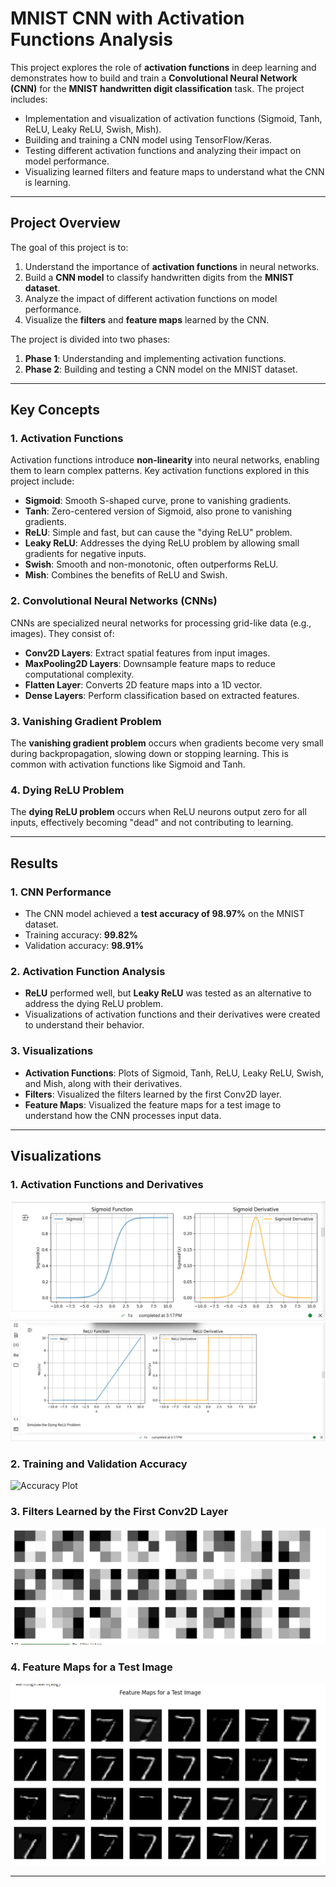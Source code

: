 # MNIST CNN with Activation Functions Analysis

This project explores the role of **activation functions** in deep learning and demonstrates how to build and train a **Convolutional Neural Network (CNN)** for the **MNIST handwritten digit classification** task. The project includes:
- Implementation and visualization of activation functions (Sigmoid, Tanh, ReLU, Leaky ReLU, Swish, Mish).
- Building and training a CNN model using TensorFlow/Keras.
- Testing different activation functions and analyzing their impact on model performance.
- Visualizing learned filters and feature maps to understand what the CNN is learning.

---

## Project Overview

The goal of this project is to:
1. Understand the importance of **activation functions** in neural networks.
2. Build a **CNN model** to classify handwritten digits from the **MNIST dataset**.
3. Analyze the impact of different activation functions on model performance.
4. Visualize the **filters** and **feature maps** learned by the CNN.

The project is divided into two phases:
1. **Phase 1**: Understanding and implementing activation functions.
2. **Phase 2**: Building and testing a CNN model on the MNIST dataset.

---

## Key Concepts

### 1. Activation Functions
Activation functions introduce **non-linearity** into neural networks, enabling them to learn complex patterns. Key activation functions explored in this project include:
- **Sigmoid**: Smooth S-shaped curve, prone to vanishing gradients.
- **Tanh**: Zero-centered version of Sigmoid, also prone to vanishing gradients.
- **ReLU**: Simple and fast, but can cause the "dying ReLU" problem.
- **Leaky ReLU**: Addresses the dying ReLU problem by allowing small gradients for negative inputs.
- **Swish**: Smooth and non-monotonic, often outperforms ReLU.
- **Mish**: Combines the benefits of ReLU and Swish.

### 2. Convolutional Neural Networks (CNNs)
CNNs are specialized neural networks for processing grid-like data (e.g., images). They consist of:
- **Conv2D Layers**: Extract spatial features from input images.
- **MaxPooling2D Layers**: Downsample feature maps to reduce computational complexity.
- **Flatten Layer**: Converts 2D feature maps into a 1D vector.
- **Dense Layers**: Perform classification based on extracted features.

### 3. Vanishing Gradient Problem
The **vanishing gradient problem** occurs when gradients become very small during backpropagation, slowing down or stopping learning. This is common with activation functions like Sigmoid and Tanh.

### 4. Dying ReLU Problem
The **dying ReLU problem** occurs when ReLU neurons output zero for all inputs, effectively becoming "dead" and not contributing to learning.

---

## Results

### 1. CNN Performance
- The CNN model achieved a **test accuracy of 98.97%** on the MNIST dataset.
- Training accuracy: **99.82%**
- Validation accuracy: **98.91%**

### 2. Activation Function Analysis
- **ReLU** performed well, but **Leaky ReLU** was tested as an alternative to address the dying ReLU problem.
- Visualizations of activation functions and their derivatives were created to understand their behavior.

### 3. Visualizations
- **Activation Functions**: Plots of Sigmoid, Tanh, ReLU, Leaky ReLU, Swish, and Mish, along with their derivatives.
- **Filters**: Visualized the filters learned by the first Conv2D layer.
- **Feature Maps**: Visualized the feature maps for a test image to understand how the CNN processes input data.

---

## Visualizations

### 1. Activation Functions and Derivatives
![Activation Functions](https://github.com/richapatel93/Deep-learning/blob/main/sigmoid%20and%20tanh%20active%20and%20drived%20function.png)
![Activation Functions](https://github.com/richapatel93/Deep-learning/blob/main/ReLU%20and%20RelU%20derivative%20.png)
### 2. Training and Validation Accuracy
![Accuracy Plot](images/accuracy_plot.png)

### 3. Filters Learned by the First Conv2D Layer
![Filters](https://github.com/richapatel93/Deep-learning/blob/main/CNN%20first%20filter.png)

### 4. Feature Maps for a Test Image
![Feature Maps](https://github.com/richapatel93/Deep-learning/blob/main/Feature%20map%20for%20test%20result.png)

---

